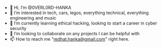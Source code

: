 - 👋 Hi, I’m @0VERL0RD-HANKA
- 👀 I’m interested in tech, cars, legos, everything technical, everything engineering and music
- 🌱 I’m currently learning ethical hacking, looking to start a career in cyber security
- 💞️ I’m looking to collaborate on any projects I can be helpful with
- 📫 How to reach me "redhat.hanka@gmail.com" right here.
